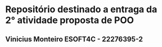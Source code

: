 # Repositório destinado a entraga da 2° atividade proposta de POO
## Vinicius Monteiro ESOFT4C - 22276395-2